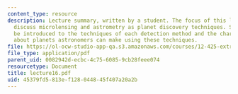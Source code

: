 ```yaml
---
content_type: resource
description: Lecture summary, written by a student. The focus of this lecture is to
  discuss microlensing and astrometry as planet discovery techniques. Students will
  be introduced to the techniques of each detection method and the characterizations
  about planets astronomers can make using these techniques.
file: https://ol-ocw-studio-app-qa.s3.amazonaws.com/courses/12-425-extrasolar-planets-physics-and-detection-techniques-fall-2007/45379fd5813ef128044845f407a20a2b_lecture16.pdf
file_type: application/pdf
parent_uid: 0082942d-ecbc-4c75-6085-9cb28feee074
resourcetype: Document
title: lecture16.pdf
uid: 45379fd5-813e-f128-0448-45f407a20a2b
---
```

